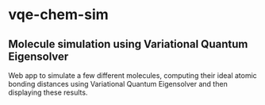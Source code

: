 # vqe-chem-sim
## Molecule simulation using Variational Quantum Eigensolver

Web app to simulate a few different molecules, computing their ideal atomic bonding distances using Variational Quantum Eigensolver and then displaying these results.